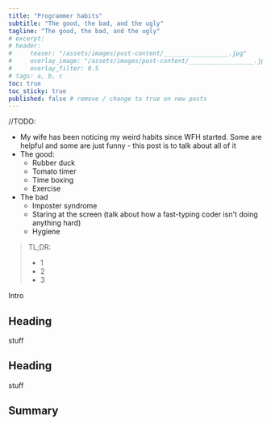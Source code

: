 ```yaml
---
title: "Programmer habits"
subtitle: "The good, the bad, and the ugly"
tagline: "The good, the bad, and the ugly"
# excerpt: 
# header:
#     teaser: "/assets/images/post-content/__________________.jpg"
#     overlay_image: "/assets/images/post-content/__________________.jpg"
#     overlay_filter: 0.5
# tags: a, b, c
toc: true
toc_sticky: true
published: false # remove / change to true on new posts
---
```


//TODO:
- My wife has been noticing my weird habits since WFH started.  Some are helpful and some are just funny - this post is to talk about all of it
- The good:
    - Rubber duck
    - Tomato timer
    - Time boxing
    - Exercise
- The bad
    - Imposter syndrome
    - Staring at the screen (talk about how a fast-typing coder isn't doing anything hard)
    - Hygiene


> TL;DR:
> - 1
> - 2
> - 3

Intro

## Heading

stuff

## Heading

stuff

## Summary